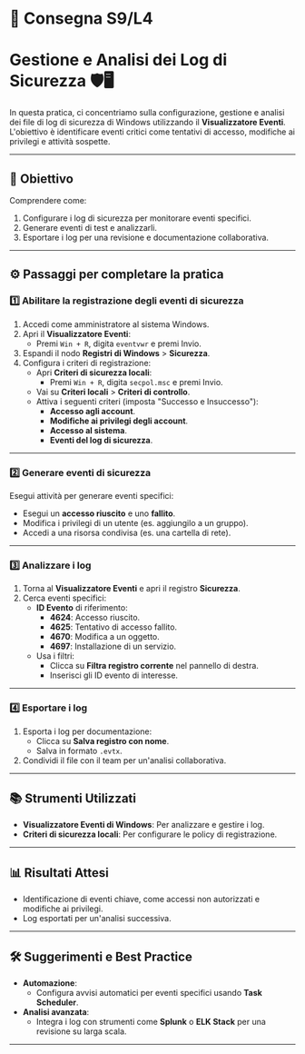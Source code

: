 # 📝 Consegna S9/L4
# **Gestione e Analisi dei Log di Sicurezza** 🛡️🖥️

In questa pratica, ci concentriamo sulla configurazione, gestione e analisi dei file di log di sicurezza di Windows utilizzando il **Visualizzatore Eventi**. L'obiettivo è identificare eventi critici come tentativi di accesso, modifiche ai privilegi e attività sospette.

---

## 📝 **Obiettivo**
Comprendere come:
1. Configurare i log di sicurezza per monitorare eventi specifici.
2. Generare eventi di test e analizzarli.
3. Esportare i log per una revisione e documentazione collaborativa.

---

## ⚙️ **Passaggi per completare la pratica**

### **1️⃣ Abilitare la registrazione degli eventi di sicurezza**
1. Accedi come amministratore al sistema Windows.
2. Apri il **Visualizzatore Eventi**:
   - Premi `Win + R`, digita `eventvwr` e premi Invio.
3. Espandi il nodo **Registri di Windows** > **Sicurezza**.
4. Configura i criteri di registrazione:
   - Apri **Criteri di sicurezza locali**:
     - Premi `Win + R`, digita `secpol.msc` e premi Invio.
   - Vai su **Criteri locali** > **Criteri di controllo**.
   - Attiva i seguenti criteri (imposta "Successo e Insuccesso"):
     - **Accesso agli account**.
     - **Modifiche ai privilegi degli account**.
     - **Accesso al sistema**.
     - **Eventi del log di sicurezza**.

---

### **2️⃣ Generare eventi di sicurezza**
Esegui attività per generare eventi specifici:
- Esegui un **accesso riuscito** e uno **fallito**.
- Modifica i privilegi di un utente (es. aggiungilo a un gruppo).
- Accedi a una risorsa condivisa (es. una cartella di rete).

---

### **3️⃣ Analizzare i log**
1. Torna al **Visualizzatore Eventi** e apri il registro **Sicurezza**.
2. Cerca eventi specifici:
   - **ID Evento** di riferimento:
     - **4624**: Accesso riuscito.
     - **4625**: Tentativo di accesso fallito.
     - **4670**: Modifica a un oggetto.
     - **4697**: Installazione di un servizio.
   - Usa i filtri:
     - Clicca su **Filtra registro corrente** nel pannello di destra.
     - Inserisci gli ID evento di interesse.

---

### **4️⃣ Esportare i log**
1. Esporta i log per documentazione:
   - Clicca su **Salva registro con nome**.
   - Salva in formato `.evtx`.
2. Condividi il file con il team per un'analisi collaborativa.

---

## 📚 **Strumenti Utilizzati**
- **Visualizzatore Eventi di Windows**: Per analizzare e gestire i log.
- **Criteri di sicurezza locali**: Per configurare le policy di registrazione.

---

## 📊 **Risultati Attesi**
- Identificazione di eventi chiave, come accessi non autorizzati e modifiche ai privilegi.
- Log esportati per un'analisi successiva.

---

## 🛠️ **Suggerimenti e Best Practice**
- **Automazione**:
  - Configura avvisi automatici per eventi specifici usando **Task Scheduler**.
- **Analisi avanzata**:
  - Integra i log con strumenti come **Splunk** o **ELK Stack** per una revisione su larga scala.

---
